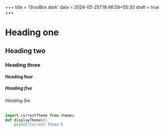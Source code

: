 +++
title = 'GruvBox dark'
date = 2024-05-25T19:46:59+05:30
draft = true
+++

# Heading one

## Heading two

### Heading three

#### Heading four

##### Heading five

###### Heading Six

```python
import currentTheme from themes
def displayTheme():
    print("Current Theme")
```

